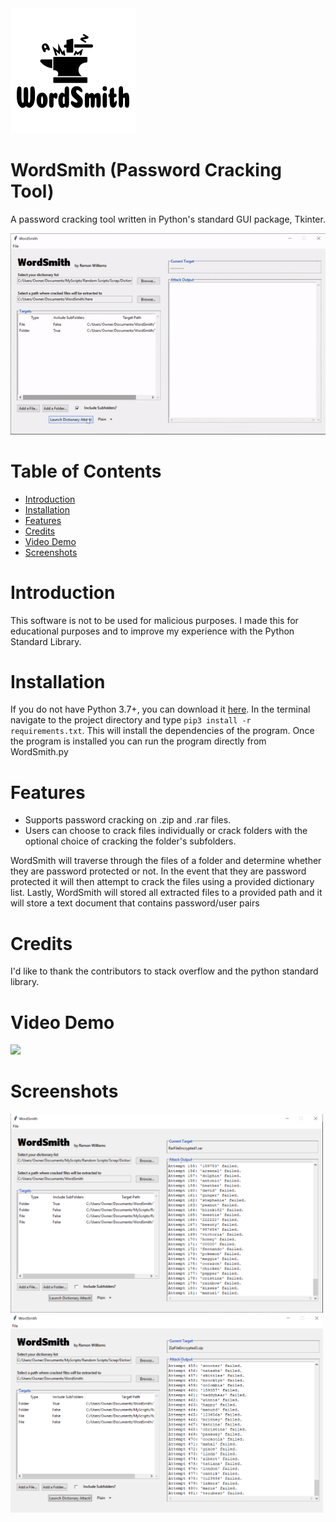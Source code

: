<img src="logo.png">

# WordSmith (Password Cracking Tool)

A password cracking tool written in Python's standard GUI package, Tkinter.

![](Wordsmith_Gif.gif)


# Table of Contents
- [Introduction](https://github.com/RamonWill/WordSmith#Introduction)
- [Installation](https://github.com/RamonWill/WordSmith#Installation)
- [Features](https://github.com/RamonWill/WordSmith#Features)
- [Credits](https://github.com/RamonWill/WordSmith#Credits)
- [Video Demo](https://github.com/RamonWill/WordSmith#Video-Demo)
- [Screenshots](https://github.com/RamonWill/WordSmith#Screenshots)

# Introduction
This software is not to be used for malicious purposes.
I made this for educational purposes and to improve my experience with the Python Standard Library.

# Installation
If you do not have Python 3.7+, you can download it [here](https://www.python.org/downloads/release/python-370/, "here").
In the terminal navigate to the project directory and type `pip3 install -r requirements.txt`.
This will install the dependencies of the program. Once the program is installed you can run the program directly from WordSmith.py

# Features
* Supports password cracking on .zip and .rar files.
* Users can choose to crack files individually or crack folders with the optional choice of cracking the folder's subfolders.

WordSmith will traverse through the files of a folder and determine whether they are password protected or not. In the event that they are password protected it will then attempt to crack the files using a provided dictionary list. Lastly, WordSmith will stored all extracted files to a provided path and it will store a text document that contains password/user pairs

# Credits
I'd like to thank the contributors to stack overflow and the python standard library.

# Video Demo
[<img src="https://img.youtube.com/vi/xuKBKzcOHOU/maxresdefault.jpg" width="75%">](https://www.youtube.com/watch?v=xuKBKzcOHOU)

# Screenshots
<img src="Screenshots/rar_image.PNG" width="500">
<img src="Screenshots/zip_image.PNG" width="500">
